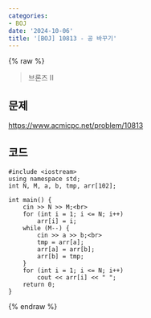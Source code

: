 ```yaml
---
categories:
- BOJ
date: '2024-10-06'
title: '[BOJ] 10813 - 공 바꾸기'
---
```


{% raw %}
> 브론즈 II<br>

## 문제
https://www.acmicpc.net/problem/10813<br>

## 코드
```
#include <iostream>
using namespace std;
int N, M, a, b, tmp, arr[102];

int main() {
	cin >> N >> M;<br>
	for (int i = 1; i <= N; i++)
		arr[i] = i;
	while (M--) {
		cin >> a >> b;<br>
		tmp = arr[a];
		arr[a] = arr[b];
		arr[b] = tmp;
	}
	for (int i = 1; i <= N; i++)
		cout << arr[i] << " ";
	return 0;
}
```
{% endraw %}